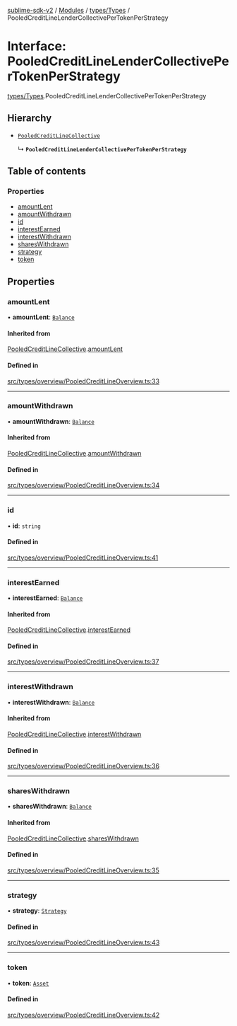 [sublime-sdk-v2](../README.md) / [Modules](../modules.md) / [types/Types](../modules/types_Types.md) / PooledCreditLineLenderCollectivePerTokenPerStrategy

# Interface: PooledCreditLineLenderCollectivePerTokenPerStrategy

[types/Types](../modules/types_Types.md).PooledCreditLineLenderCollectivePerTokenPerStrategy

## Hierarchy

- [`PooledCreditLineCollective`](types_Types.PooledCreditLineCollective.md)

  ↳ **`PooledCreditLineLenderCollectivePerTokenPerStrategy`**

## Table of contents

### Properties

- [amountLent](types_Types.PooledCreditLineLenderCollectivePerTokenPerStrategy.md#amountlent)
- [amountWithdrawn](types_Types.PooledCreditLineLenderCollectivePerTokenPerStrategy.md#amountwithdrawn)
- [id](types_Types.PooledCreditLineLenderCollectivePerTokenPerStrategy.md#id)
- [interestEarned](types_Types.PooledCreditLineLenderCollectivePerTokenPerStrategy.md#interestearned)
- [interestWithdrawn](types_Types.PooledCreditLineLenderCollectivePerTokenPerStrategy.md#interestwithdrawn)
- [sharesWithdrawn](types_Types.PooledCreditLineLenderCollectivePerTokenPerStrategy.md#shareswithdrawn)
- [strategy](types_Types.PooledCreditLineLenderCollectivePerTokenPerStrategy.md#strategy)
- [token](types_Types.PooledCreditLineLenderCollectivePerTokenPerStrategy.md#token)

## Properties

### amountLent

• **amountLent**: [`Balance`](types_Types.Balance.md)

#### Inherited from

[PooledCreditLineCollective](types_Types.PooledCreditLineCollective.md).[amountLent](types_Types.PooledCreditLineCollective.md#amountlent)

#### Defined in

[src/types/overview/PooledCreditLineOverview.ts:33](https://github.com/sublime-finance/sublime-sdk/blob/cbfce7e/src/types/overview/PooledCreditLineOverview.ts#L33)

___

### amountWithdrawn

• **amountWithdrawn**: [`Balance`](types_Types.Balance.md)

#### Inherited from

[PooledCreditLineCollective](types_Types.PooledCreditLineCollective.md).[amountWithdrawn](types_Types.PooledCreditLineCollective.md#amountwithdrawn)

#### Defined in

[src/types/overview/PooledCreditLineOverview.ts:34](https://github.com/sublime-finance/sublime-sdk/blob/cbfce7e/src/types/overview/PooledCreditLineOverview.ts#L34)

___

### id

• **id**: `string`

#### Defined in

[src/types/overview/PooledCreditLineOverview.ts:41](https://github.com/sublime-finance/sublime-sdk/blob/cbfce7e/src/types/overview/PooledCreditLineOverview.ts#L41)

___

### interestEarned

• **interestEarned**: [`Balance`](types_Types.Balance.md)

#### Inherited from

[PooledCreditLineCollective](types_Types.PooledCreditLineCollective.md).[interestEarned](types_Types.PooledCreditLineCollective.md#interestearned)

#### Defined in

[src/types/overview/PooledCreditLineOverview.ts:37](https://github.com/sublime-finance/sublime-sdk/blob/cbfce7e/src/types/overview/PooledCreditLineOverview.ts#L37)

___

### interestWithdrawn

• **interestWithdrawn**: [`Balance`](types_Types.Balance.md)

#### Inherited from

[PooledCreditLineCollective](types_Types.PooledCreditLineCollective.md).[interestWithdrawn](types_Types.PooledCreditLineCollective.md#interestwithdrawn)

#### Defined in

[src/types/overview/PooledCreditLineOverview.ts:36](https://github.com/sublime-finance/sublime-sdk/blob/cbfce7e/src/types/overview/PooledCreditLineOverview.ts#L36)

___

### sharesWithdrawn

• **sharesWithdrawn**: [`Balance`](types_Types.Balance.md)

#### Inherited from

[PooledCreditLineCollective](types_Types.PooledCreditLineCollective.md).[sharesWithdrawn](types_Types.PooledCreditLineCollective.md#shareswithdrawn)

#### Defined in

[src/types/overview/PooledCreditLineOverview.ts:35](https://github.com/sublime-finance/sublime-sdk/blob/cbfce7e/src/types/overview/PooledCreditLineOverview.ts#L35)

___

### strategy

• **strategy**: [`Strategy`](types_Types.Strategy.md)

#### Defined in

[src/types/overview/PooledCreditLineOverview.ts:43](https://github.com/sublime-finance/sublime-sdk/blob/cbfce7e/src/types/overview/PooledCreditLineOverview.ts#L43)

___

### token

• **token**: [`Asset`](types_Types.Asset.md)

#### Defined in

[src/types/overview/PooledCreditLineOverview.ts:42](https://github.com/sublime-finance/sublime-sdk/blob/cbfce7e/src/types/overview/PooledCreditLineOverview.ts#L42)
